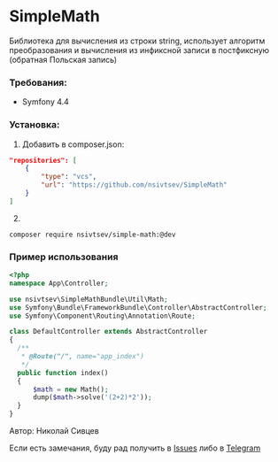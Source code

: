# SimpleMath

Библиотека для вычисления из строки string, использует алгоритм преобразования и вычисления из инфиксной записи в постфиксную (обратная Польская запись)

### Требования:
- Symfony 4.4

### Установка:
 1. Добавить в composer.json: 
  ```json
  "repositories": [
      {
          "type": "vcs",
          "url": "https://github.com/nsivtsev/SimpleMath"
      }
  ]
  ```
  2. 
  ```
  composer require nsivtsev/simple-math:@dev
  ```
  
### Пример использования
  ```php
  <?php
namespace App\Controller;

use nsivtsev\SimpleMathBundle\Util\Math;
use Symfony\Bundle\FrameworkBundle\Controller\AbstractController;
use Symfony\Component\Routing\Annotation\Route;

class DefaultController extends AbstractController
{
    /**
     * @Route("/", name="app_index")
     */
    public function index()
    {
        $math = new Math();
        dump($math->solve('(2+2)*2'));
    }
}
  ```
  
  Автор: Николай Сивцев
  
  Если есть замечания, буду рад получить в [Issues](https://github.com/nsivtsev/SimpleMath/issues) либо в [Telegram](https://teleg.run/favorit_ykt)
